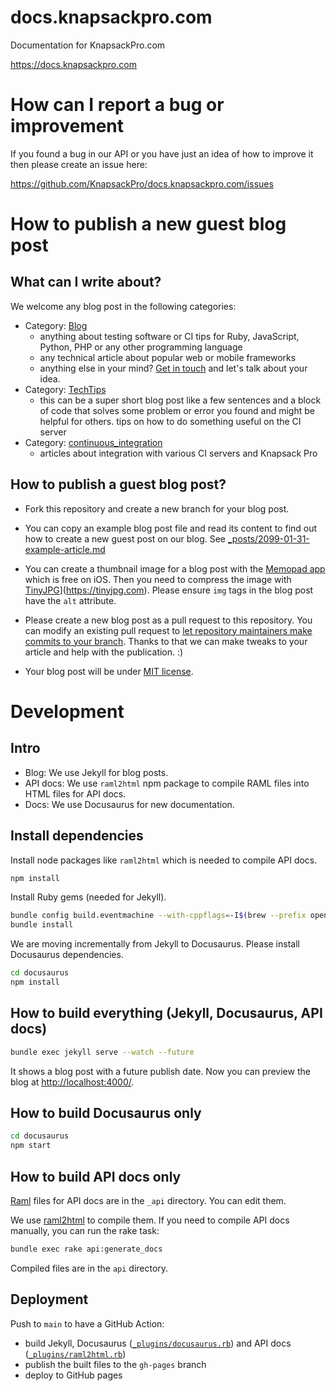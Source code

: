 # docs.knapsackpro.com

Documentation for KnapsackPro.com

https://docs.knapsackpro.com

# How can I report a bug or improvement

If you found a bug in our API or you have just an idea of how to improve it then please create an issue here:

https://github.com/KnapsackPro/docs.knapsackpro.com/issues

# How to publish a new guest blog post

## What can I write about?

We welcome any blog post in the following categories:

- Category: [Blog](https://docs.knapsackpro.com/)
  - anything about testing software or CI tips for Ruby, JavaScript, Python, PHP or any other programming language
  - any technical article about popular web or mobile frameworks
  - anything else in your mind? [Get in touch](https://knapsackpro.com/contact) and let's talk about your idea.
- Category: [TechTips](https://docs.knapsackpro.com/tech_tips/)
  - this can be a super short blog post like a few sentences and a block of code that solves some problem or error you found and might be helpful for others.
    tips on how to do something useful on the CI server
- Category: [continuous_integration](https://docs.knapsackpro.com/continuous_integration/)
  - articles about integration with various CI servers and Knapsack Pro

## How to publish a guest blog post?

- Fork this repository and create a new branch for your blog post.

- You can copy an example blog post file and read its content to find out how to create a new guest post on our blog.
  See [\_posts/2099-01-31-example-article.md](https://raw.githubusercontent.com/KnapsackPro/docs.knapsackpro.com/gh-pages/_posts/2099-01-31-example-article.md)

- You can create a thumbnail image for a blog post with the [Memopad app](https://www.tayasui.com/memopad/) which is free on iOS.
  Then you need to compress the image with [TinyJPG](https://tinyjpg.com)](https://tinyjpg.com).
  Please ensure `img` tags in the blog post have the `alt` attribute.

- Please create a new blog post as a pull request to this repository.
  You can modify an existing pull request to [let repository maintainers make commits to your branch](https://docs.github.com/en/github/collaborating-with-issues-and-pull-requests/allowing-changes-to-a-pull-request-branch-created-from-a-fork).
  Thanks to that we can make tweaks to your article and help with the publication. :)

- Your blog post will be under [MIT license](LICENSE).

# Development

## Intro

* Blog: We use Jekyll for blog posts.
* API docs: We use `raml2html` npm package to compile RAML files into HTML files for API docs.
* Docs: We use Docusaurus for new documentation.

## Install dependencies

Install node packages like `raml2html` which is needed to compile API docs.

```bash
npm install
```

Install Ruby gems (needed for Jekyll).

```bash
bundle config build.eventmachine --with-cppflags=-I$(brew --prefix openssl@1.1)/include
bundle install
```

We are moving incrementally from Jekyll to Docusaurus. Please install Docusaurus dependencies.

```bash
cd docusaurus
npm install
```

## How to build everything (Jekyll, Docusaurus, API docs)

```bash
bundle exec jekyll serve --watch --future
```

It shows a blog post with a future publish date.
Now you can preview the blog at [http://localhost:4000/](http://localhost:4000/2099/example-article).

## How to build Docusaurus only

```bash
cd docusaurus
npm start
```

## How to build API docs only

[Raml](http://raml.org/) files for API docs are in the `_api` directory. You can edit them.

We use [raml2html](https://github.com/kevinrenskers/raml2html) to compile them.
If you need to compile API docs manually, you can run the rake task:

```bash
bundle exec rake api:generate_docs
```

Compiled files are in the `api` directory.

## Deployment

Push to `main` to have a GitHub Action:

- build Jekyll, Docusaurus ([`_plugins/docusaurus.rb`](./_plugins/docusaurus.rb)) and API docs ([`_plugins/raml2html.rb`](./_plugins/raml2html.rb))
- publish the built files to the `gh-pages` branch
- deploy to GitHub pages
